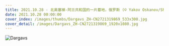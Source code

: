 ```yaml
---
title: 2021.10.28 - 北奥塞梯-阿兰共和国的一片墓地，俄罗斯 (© Yakov Oskanov/Shutterstock)
date: 2021.10.28 00:00:00
cover_index: /images/thumbs/Dargavs_ZH-CN2721319869_533x300.jpg
cover_detail: /images/Dargavs_ZH-CN2721319869_1920x1080.jpg
---
```


![Dargavs](/images/Dargavs_ZH-CN2721319869_1920x1080.jpg)
